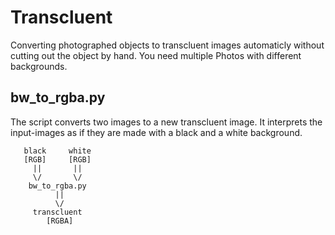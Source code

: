 # Transcluent
Converting photographed objects to transcluent images automaticly without cutting out the object by hand. You need multiple Photos with different backgrounds.

## bw_to_rgba.py

The script converts two images to a new transcluent image.
It interprets the input-images as if they are made with a black and a white background.

```
   black     white
   [RGB]     [RGB]
     ||       ||
     \/       \/
    bw_to_rgba.py
          ||
          \/
     transcluent
        [RGBA]
```

